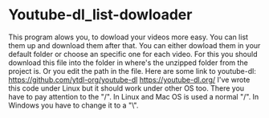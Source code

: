 # Youtube-dl_list-dowloader

This program alows you, to dowload your videos more easy. You can list them up and download them after that. You can either dowload them in your default folder or choose an specific one for each video. For this you should download this file into the folder in where's the unzipped folder from the project is. Or you edit the path in the file.
Here are some link to youtube-dl:
https://github.com/ytdl-org/youtube-dl
https://youtube-dl.org/
I've wrote this code under Linux but it should work under other OS too. There you have to pay attention to the "/". In Linux and Mac OS is used a normal "/". In Windows you have to change it to a "\\".
